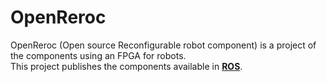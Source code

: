 # OpenReroc

OpenReroc (Open source Reconfigurable robot component) is a project of the components using an FPGA for robots.  
This project publishes the components available in **[ROS](http://www.ros.org/)**.
